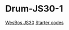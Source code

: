 # Drum-JS30-1
[WesBos JS30](https://courses.wesbos.com/account/access/6418da607d3ac24f8d590b4a/view/194130650)
[Starter codes](https://github.com/wesbos/JavaScript30/tree/master/01%20-%20JavaScript%20Drum%20Kit)

